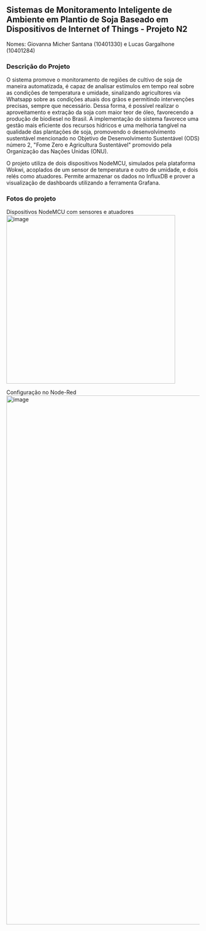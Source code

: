 ## Sistemas de Monitoramento Inteligente de Ambiente em Plantio de Soja Baseado em Dispositivos de Internet of Things - Projeto N2
Nomes: Giovanna Micher Santana (10401330) e Lucas Gargalhone (10401284)

### Descrição do Projeto

O sistema promove o monitoramento de regiões de cultivo de soja de maneira automatizada, é capaz de analisar estímulos em tempo real sobre as condições de temperatura e umidade, sinalizando agricultores via Whatsapp sobre as condições atuais dos grãos e permitindo intervenções precisas, sempre que necessário. Dessa forma, é possível realizar o aproveitamento e extração da soja com maior teor de óleo, favorecendo a produção de biodiesel no Brasil. A implementação do sistema favorece uma gestão mais eficiente dos recursos hídricos e uma melhoria tangível na qualidade das plantações de soja, promovendo o desenvolvimento sustentável mencionado no Objetivo de Desenvolvimento Sustentável (ODS) número 2, "Fome Zero e Agricultura Sustentável" promovido pela Organização das Nações Unidas (ONU). 

O projeto utiliza de dois dispositivos NodeMCU, simulados pela plataforma Wokwi, acoplados de um sensor de temperatura e outro de umidade, e dois relés como atuadores. Permite armazenar os dados no InfluxDB e prover a visualização de dashboards utilizando a ferramenta Grafana.

### Fotos do projeto
Dispositivos NodeMCU com sensores e atuadores
<img width="440" alt="image" src="https://github.com/citricgio/N2-IoT/assets/111765178/b484057a-e97f-4b77-8688-c6d1c8954a54">

Configuração no Node-Red
<img width="1381" alt="image" src="https://github.com/citricgio/N2-IoT/assets/111765178/353c5e54-d88f-4b15-9b91-c1c2e280a4af">
